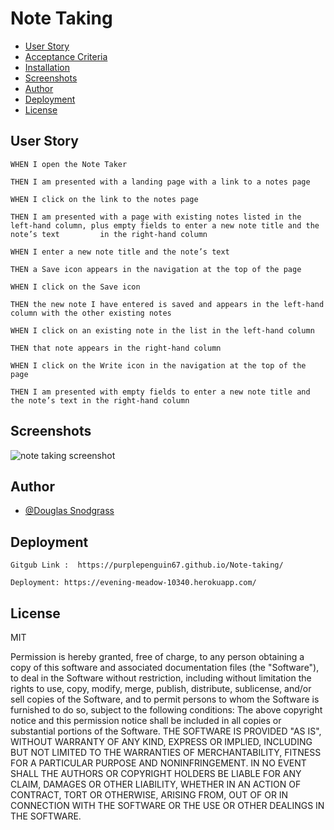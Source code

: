 # Note Taking



- [User Story](#user-story)
- [Acceptance Criteria](#acceptance-criteria)
- [Installation](#installation)
- [Screenshots](#screenshots)
- [Author](#author)
- [Deployment](#deployment)
- [License](#license)

## User Story

    WHEN I open the Note Taker
  
    THEN I am presented with a landing page with a link to a notes page
    
    WHEN I click on the link to the notes page
    
    THEN I am presented with a page with existing notes listed in the left-hand column, plus empty fields to enter a new note title and the note’s text         in the right-hand column
    
    WHEN I enter a new note title and the note’s text
    
    THEN a Save icon appears in the navigation at the top of the page
    
    WHEN I click on the Save icon
    
    THEN the new note I have entered is saved and appears in the left-hand column with the other existing notes
    
    WHEN I click on an existing note in the list in the left-hand column
    
    THEN that note appears in the right-hand column
    
    WHEN I click on the Write icon in the navigation at the top of the page
    
    THEN I am presented with empty fields to enter a new note title and the note’s text in the right-hand column    


## Screenshots

![note taking screenshot](https://user-images.githubusercontent.com/103548864/208016667-ab1e2d0e-03a8-4ee4-8009-bd90742af4a1.png)

## Author

- [@Douglas Snodgrass](https://www.github.com/purplepenguin67)


## Deployment

   
    Gitgub Link :  https://purplepenguin67.github.io/Note-taking/
    
    Deployment: https://evening-meadow-10340.herokuapp.com/
    



## License

MIT

Permission is hereby granted, free of charge, to any person obtaining a copy
of this software and associated documentation files (the "Software"), to deal
in the Software without restriction, including without limitation the rights
to use, copy, modify, merge, publish, distribute, sublicense, and/or sell
copies of the Software, and to permit persons to whom the Software is
furnished to do so, subject to the following conditions:
The above copyright notice and this permission notice shall be included in all
copies or substantial portions of the Software.
THE SOFTWARE IS PROVIDED "AS IS", WITHOUT WARRANTY OF ANY KIND, EXPRESS OR
IMPLIED, INCLUDING BUT NOT LIMITED TO THE WARRANTIES OF MERCHANTABILITY,
FITNESS FOR A PARTICULAR PURPOSE AND NONINFRINGEMENT. IN NO EVENT SHALL THE
AUTHORS OR COPYRIGHT HOLDERS BE LIABLE FOR ANY CLAIM, DAMAGES OR OTHER
LIABILITY, WHETHER IN AN ACTION OF CONTRACT, TORT OR OTHERWISE, ARISING FROM,
OUT OF OR IN CONNECTION WITH THE SOFTWARE OR THE USE OR OTHER DEALINGS IN THE
SOFTWARE.


